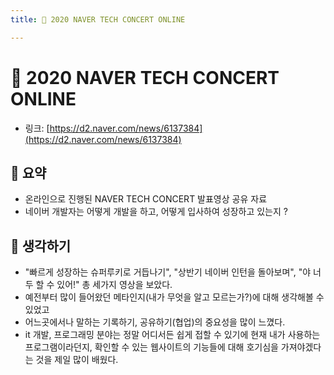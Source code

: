 ```yaml
---
title: 👤 2020 NAVER TECH CONCERT ONLINE

---
```

# 👤 2020 NAVER TECH CONCERT ONLINE

- 링크: [https://d2.naver.com/news/6137384](https://d2.naver.com/news/6137384)

## 📝 요약 
- 온라인으로 진행된 NAVER TECH CONCERT 발표영상 공유 자료 
- 네이버 개발자는 어떻게 개발을 하고, 어떻게 입사하여 성장하고 있는지 ? 

## 🤔 생각하기 
- "빠르게 성장하는 슈퍼루키로 거듭나기", "상반기 네이버 인턴을 돌아보며", "야 너두 할 수 있어!" 총 세가지 영상을 보았다. 
- 예전부터 많이 들어왔던 메타인지(내가 무엇을 알고 모르는가?)에 대해 생각해볼 수 있었고 
- 어느곳에서나 말하는 기록하기, 공유하기(협업)의 중요성을 많이 느꼈다. 
- it 개발, 프로그래밍 분야는 정말 어디서든 쉽게 접할 수 있기에 현재 내가 사용하는 프로그램이라던지, 확인할 수 있는 웹사이트의 기능들에 대해 호기심을 가져야겠다는 것을 제일 많이 배웠다.  

